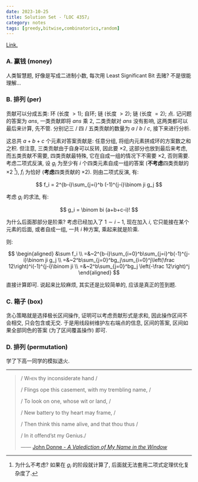 ```yaml
---
date: 2023-10-25
title: Solution Set -「LOC 4357」
category: notes
tags: [greedy,bitwise,combinatorics,random]
---
```



[Link.](http://222.180.160.110:1024/contest/4357)

### A. 赢钱 (money)

人类智慧题, 好像是写成二进制小数, 每次用 Least Significant Bit 去赌? 不是很能理解...

### B. 排列 (per)

贡献可以分成五类: 环 (长度 $> 1$); 自环; 链 (长度 $> 2$); 链 (长度 $= 2$); 点. 记问题的答案为 $ans$, 一类贡献即将 $ans$ 乘 $2$, 二类贡献对 $ans$ 没有影响, 这两类都可以最后来计算, 先不管. 分别记三 / 四 / 五类贡献的数量为 $a$ / $b$ / $c$, 接下来进行分析.

这总共 $a+b+c$ 个元素对答案贡献是: 任意分组, 将组内元素拼成环的方案数之和之积. 但注意, 三类贡献由于自身可以反转, 因此要 $\times 2$, 这部分也放到最后来考虑, 而五类贡献不需要, 四类贡献最特殊, 它在自成一组的情况下不需要 $\times 2$, 否则需要. 考虑二项式反演, 设 $g_i$ 为至少有 $i$ 个四类元素自成一组的答案 (**不考虑**四类贡献的 $\times 2$ [^1]), $f_i$ 为恰好 (**考虑**四类贡献的 $\times 2$). 则由二项式反演, 有:

$$
f_i = 2^{b-i}\sum_{j=i}^b (-1)^{j-i}\binom ji g_j
$$

考虑 $g_i$ 的求法, 有:

$$
g_i = \binom bi (a+b+c-i)!
$$

为什么后面那部分是阶乘? 考虑已经加入了 $1 \sim i-1$, 现在加入 $i$, 它只能接在某个元素的后面, 或者自成一组, 一共 $i$ 种方案, 乘起来就是阶乘.

则:

$$
\begin{aligned}
&\sum f_i \\
=&~2^{b-i}\sum_{i=0}^b\sum_{j=i}^b(-1)^{j-i}\binom ji g_j \\
=&~2^b\sum_{j=0}^bg_j\sum_{i=0}^j\left(\frac 12\right)^i(-1)^{j-i}\binom ji \\
=&~2^b\sum_{j=0}^bg_j \left(-\frac 12\right)^j
\end{aligned}
$$

 直接计算即可. 说起来比较麻烦, 其实还是比较简单的, 应该是真正的签到题.

### C. 箱子 (box)

贪心策略就是选择极长区间操作, 证明可以考虑贡献形式是求和, 因此操作区间不会相交, 只会包含或无交. 于是用线段树维护左右端点的信息, 区间的答案, 区间如果全部同色的答案 (为了区间覆盖操作) 即可.

### D. 排列 (permutation)

学了下高一同学的模拟退火.

[^1]: 为什么不考虑? 如果在 $g_i$ 的阶段就计算了, 后面就无法套用二项式定理优化复杂度了.

---

> / <span style="font-variant:small-caps;">When</span> thy inconsiderate hand /
>
> / Flings ope this casement, with my trembling name, /
>
> / To look on one, whose wit or land, /
>
> / New battery to thy heart may frame, /
>
> / Then think this name alive, and that thou thus /
>
> / In it offend’st my Genius./
>
> —— [John Donne - *A Valediction of My Name in the Window*]()
    